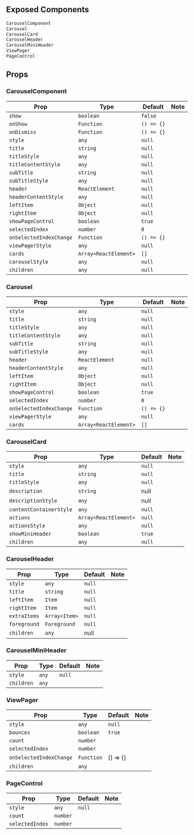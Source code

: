 ## Exposed Components
```javascript
CarouselComponent
Carousel
CarouselCard
CarouselHeader
CarouselMiniHeader
ViewPager
PageControl
```

## Props
### CarouselComponent
| Prop | Type | Default | Note |
|---|---|---|---|
| `show` | `boolean` | `false` | | |
| `onShow` | `Function` | `() => {}` | | |
| `onDismiss` | `Function` | `() => {}` | | |
| `style` | `any` | `null` | | |
| `title` | `string` | `null` | | |
| `titleStyle` | `any` | `null` | | |
| `titleContentStyle` | `any` | `null` | | |
| `subTitle` | `string` | `null` | | |
| `subTitleStyle` | `any` | `null` | | |
| `header` | `ReactElement` | `null` | | |
| `headerContentStyle` | `any` | `null` | | |
| `leftItem` | `Object` | `null` | | |
| `rightItem` | `Object` | `null` | | |
| `showPageControl` | `boolean` | `true` | | |
| `selectedIndex` | `number` | `0` | | |
| `onSelectedIndexChange` | `Function` | `() => {}` | | |
| `viewPagerStyle` | `any` | `null` | | |
| `cards` | `Array<ReactElement>` | `[]` | | |
| `carouselStyle` | `any` | `null` | | |
| `children` | `any` | `null` | | |

### Carousel
| Prop | Type | Default | Note |
|---|---|---|---|
| `style` | `any` | `null` | | |
| `title` | `string` | `null` | | |
| `titleStyle` | `any` | `null` | | |
| `titleContentStyle` | `any` | `null` | | |
| `subTitle` | `string` | `null` | | |
| `subTitleStyle` | `any` | `null` | | |
| `header` | `ReactElement` | `null` | | |
| `headerContentStyle` | `any` | `null` | | |
| `leftItem` | `Object` | `null` | | |
| `rightItem` | `Object` | `null` | | |
| `showPageControl` | `boolean` | `true` | | |
| `selectedIndex` | `number` | `0` | | |
| `onSelectedIndexChange` | `Function` | `() => {}` | | |
| `viewPagerStyle` | `any` | `null` | | |
| `cards` | `Array<ReactElement>` | `[]` | | |


### CarouselCard
| Prop | Type | Default | Note |
|---|---|---|---|
| `style` | `any` | `null` | | |
| `title` | `string` | `null` | | |
| `titleStyle` | `any` | `null` | | |
| `description` | `string` | null | | |
| `descriptionStyle` | `any` | null | | |
| `contentContainerStyle` | `any` | `null` | | |
| `actions` | `Array<ReactElement>` | `null` | | |
| `actionsStyle` | `any` | `null` | | |
| `showMiniHeader` | `boolean` | `true` | | |
| `children` | `any` | `null` | | |

### CarouselHeader
| Prop | Type | Default | Note |
|---|---|---|---|
| `style` | `any` | `null` | | |
| `title` | `string` | `null` | | |
| `leftItem` | `Item` | `null` | | |
| `rightItem` | `Item` | `null` | | |
| `extraItems` | `Array<Item>` | `null` | | |
| `foreground` | `Foreground` | `null` | | |
| `children` | `any` | null | | |

### CarouselMiniHeader
| Prop | Type | Default | Note |
|---|---|---|---|
| `style` | `any` | `null` | | |
| `children` | `any` | | | |

### ViewPager
| Prop | Type | Default | Note |
|---|---|---|---|
| `style` | `any` | `null` | | |
| `bounces` | `boolean` | `true` | | |
| `count` | `number` | | | |
| `selectedIndex` | `number` | | | |
| `onSelectedIndexChange` | `Function` | () => {} | | |
| `children` | `any` | | | |

### PageControl
| Prop | Type | Default | Note |
|---|---|---|---|
| `style` | `any` | `null` | | |
| `count` | `number` | | | |
| `selectedIndex` | `number` | | | |
